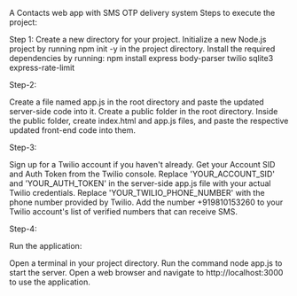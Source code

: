 A Contacts web app with SMS OTP delivery system
Steps to execute the project:

Step 1:
Create a new directory for your project.
Initialize a new Node.js project by running npm init -y in the project directory.
Install the required dependencies by running:
npm install express body-parser twilio sqlite3 express-rate-limit

Step-2:

Create a file named app.js in the root directory and paste the updated server-side code into it.
Create a public folder in the root directory.
Inside the public folder, create index.html and app.js files, and paste the respective updated front-end code into them.

Step-3:

Sign up for a Twilio account if you haven't already.
Get your Account SID and Auth Token from the Twilio console.
Replace 'YOUR_ACCOUNT_SID' and 'YOUR_AUTH_TOKEN' in the server-side app.js file with your actual Twilio credentials.
Replace 'YOUR_TWILIO_PHONE_NUMBER' with the phone number provided by Twilio.
Add the number +919810153260 to your Twilio account's list of verified numbers that can receive SMS.

Step-4:

Run the application:

Open a terminal in your project directory.
Run the command node app.js to start the server.
Open a web browser and navigate to http://localhost:3000 to use the application.
